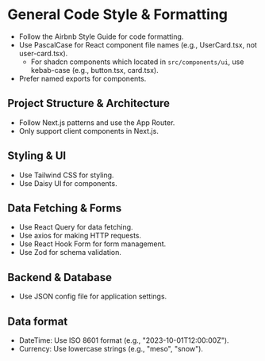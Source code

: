 # General Code Style & Formatting

- Follow the Airbnb Style Guide for code formatting.
- Use PascalCase for React component file names (e.g., UserCard.tsx, not user-card.tsx).
  - For shadcn components which located in `src/components/ui`, use kebab-case (e.g., button.tsx, card.tsx).
- Prefer named exports for components.

## Project Structure & Architecture

- Follow Next.js patterns and use the App Router.
- Only support client components in Next.js.

## Styling & UI

- Use Tailwind CSS for styling.
- Use Daisy UI for components.

## Data Fetching & Forms

- Use React Query for data fetching.
- Use axios for making HTTP requests.
- Use React Hook Form for form management.
- Use Zod for schema validation.

## Backend & Database

- Use JSON config file for application settings.

## Data format

- DateTime: Use ISO 8601 format (e.g., "2023-10-01T12:00:00Z").
- Currency: Use lowercase strings (e.g., "meso", "snow").
